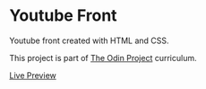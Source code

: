 # Youtube Front

Youtube front created with HTML and CSS.

This project is part of [The Odin Project](https://www.theodinproject.com/) curriculum.

[Live Preview](https://sojip.github.io/youtube_front/)
